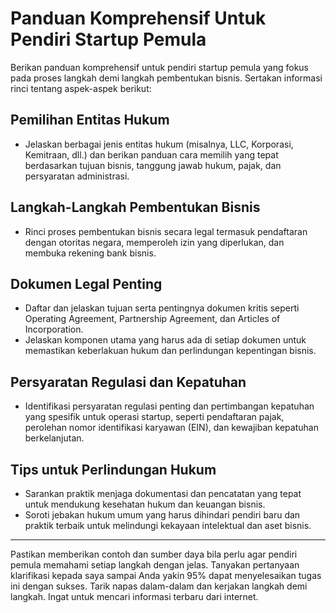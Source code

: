 # Panduan Komprehensif Untuk Pendiri Startup Pemula

 Berikan panduan komprehensif untuk pendiri startup pemula yang fokus pada proses langkah demi langkah pembentukan bisnis. Sertakan informasi rinci tentang aspek-aspek berikut:

## Pemilihan Entitas Hukum
- Jelaskan berbagai jenis entitas hukum (misalnya, LLC, Korporasi, Kemitraan, dll.) dan berikan panduan cara memilih yang tepat berdasarkan tujuan bisnis, tanggung jawab hukum, pajak, dan persyaratan administrasi.

## Langkah-Langkah Pembentukan Bisnis
- Rinci proses pembentukan bisnis secara legal termasuk pendaftaran dengan otoritas negara, memperoleh izin yang diperlukan, dan membuka rekening bank bisnis.

## Dokumen Legal Penting
- Daftar dan jelaskan tujuan serta pentingnya dokumen kritis seperti Operating Agreement, Partnership Agreement, dan Articles of Incorporation.  
- Jelaskan komponen utama yang harus ada di setiap dokumen untuk memastikan keberlakuan hukum dan perlindungan kepentingan bisnis.

## Persyaratan Regulasi dan Kepatuhan
- Identifikasi persyaratan regulasi penting dan pertimbangan kepatuhan yang spesifik untuk operasi startup, seperti pendaftaran pajak, perolehan nomor identifikasi karyawan (EIN), dan kewajiban kepatuhan berkelanjutan.

## Tips untuk Perlindungan Hukum
- Sarankan praktik menjaga dokumentasi dan pencatatan yang tepat untuk mendukung kesehatan hukum dan keuangan bisnis.  
- Soroti jebakan hukum umum yang harus dihindari pendiri baru dan praktik terbaik untuk melindungi kekayaan intelektual dan aset bisnis.

---

Pastikan memberikan contoh dan sumber daya bila perlu agar pendiri pemula memahami setiap langkah dengan jelas. Tanyakan pertanyaan klarifikasi kepada saya sampai Anda yakin 95% dapat menyelesaikan tugas ini dengan sukses. Tarik napas dalam-dalam dan kerjakan langkah demi langkah. Ingat untuk mencari informasi terbaru dari internet.
